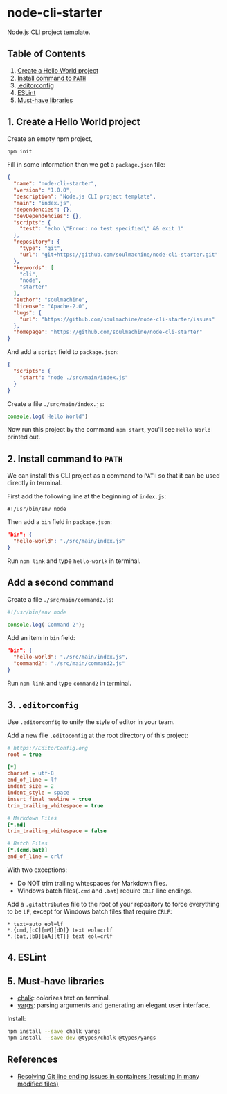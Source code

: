 # node-cli-starter

Node.js CLI project template.

## Table of Contents

1. [Create a Hello World project](#1-create-a-hello-world-project)
1. [Install command to `PATH`](#2-install-command-to-path)
1. [.editorconfig](#3-editorconfig)
1. [ESLint](#4-eslint)
1. [Must-have libraries](#5-must-have-libraries)

## 1. Create a Hello World project

Create an empty npm project,

```bash
npm init
```

Fill in some information then we get a `package.json` file:

```json
{
  "name": "node-cli-starter",
  "version": "1.0.0",
  "description": "Node.js CLI project template",
  "main": "index.js",
  "dependencies": {},
  "devDependencies": {},
  "scripts": {
    "test": "echo \"Error: no test specified\" && exit 1"
  },
  "repository": {
    "type": "git",
    "url": "git+https://github.com/soulmachine/node-cli-starter.git"
  },
  "keywords": [
    "cli",
    "node",
    "starter"
  ],
  "author": "soulmachine",
  "license": "Apache-2.0",
  "bugs": {
    "url": "https://github.com/soulmachine/node-cli-starter/issues"
  },
  "homepage": "https://github.com/soulmachine/node-cli-starter"
}
```

And add a `script` field to `package.json`:

```json
{
  "scripts": {
    "start": "node ./src/main/index.js"
  }
}
```

Create a file `./src/main/index.js`:

```javascript
console.log('Hello World')
```

Now run this project by the command `npm start`, you'll see `Hello World` printed out.

## 2. Install command to `PATH`

We can install this CLI project as a command to `PATH` so that it can be used directly in terminal.

First add the following line at the beginning of `index.js`:

```text
#!/usr/bin/env node
```

Then add a `bin` field in `package.json`:

```json
"bin": {
  "hello-world": "./src/main/index.js"
}
```

Run `npm link` and type `hello-worlk` in terminal.

## Add a second command

Create a file `./src/main/command2.js`:

```javascript
#!/usr/bin/env node

console.log('Command 2');
```

Add an item in `bin` field:

```json
"bin": {
  "hello-world": "./src/main/index.js",
  "command2": "./src/main/command2.js"
}
```

Run `npm link` and type `command2` in terminal.

## 3. `.editorconfig`

Use `.editorconfig` to unify the style of editor in your team.

Add a new file `.editoconfig` at the root directory of this project:

```ini
# https://EditorConfig.org
root = true

[*]
charset = utf-8
end_of_line = lf
indent_size = 2
indent_style = space
insert_final_newline = true
trim_trailing_whitespace = true

# Markdown Files
[*.md]
trim_trailing_whitespace = false

# Batch Files
[*.{cmd,bat}]
end_of_line = crlf
```

With two exceptions:

* Do NOT trim trailing whtespaces for Markdown files.
* Windows batch files(`.cmd` and `.bat`) require `CRLF` line endings.

Add a `.gitattributes` file to the root of your repository to force everything to be `LF`, except for Windows batch files that require `CRLF`:

```text
* text=auto eol=lf
*.{cmd,[cC][mM][dD]} text eol=crlf
*.{bat,[bB][aA][tT]} text eol=crlf
```

## 4. ESLint

## 5. Must-have libraries

* [chalk](https://www.npmjs.com/package/chalk): colorizes text on terminal.
* [yargs](https://www.npmjs.com/package/yargs): parsing arguments and generating an elegant user interface.

Install:

```bash
npm install --save chalk yargs
npm install --save-dev @types/chalk @types/yargs
```


## References

* [Resolving Git line ending issues in containers (resulting in many modified files)](https://code.visualstudio.com/docs/remote/troubleshooting#_resolving-git-line-ending-issues-in-containers-resulting-in-many-modified-files)
